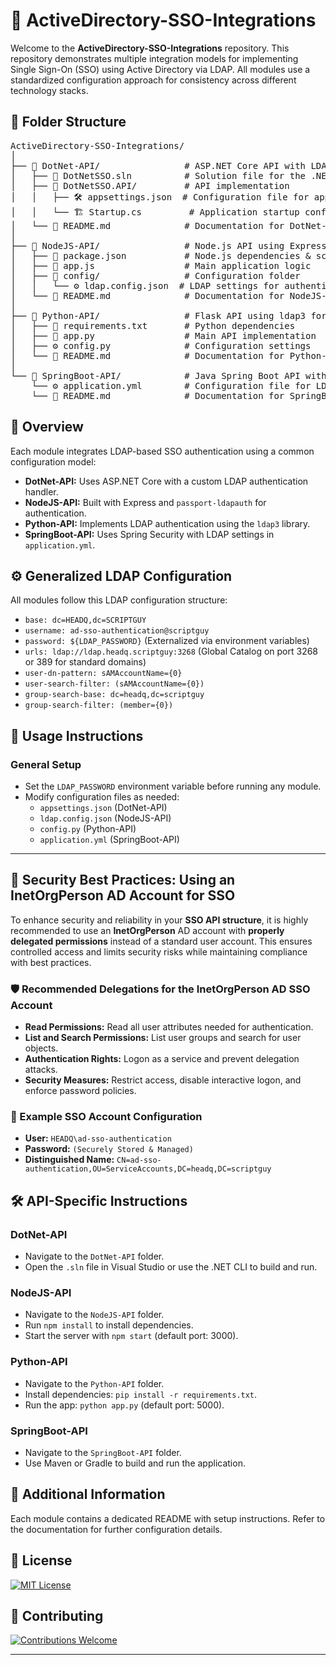 <h1>🔹 ActiveDirectory-SSO-Integrations</h1>
<p>
  Welcome to the <strong>ActiveDirectory-SSO-Integrations</strong> repository. 
  This repository demonstrates multiple integration models for implementing 
  Single Sign-On (SSO) using Active Directory via LDAP. All modules use a 
  standardized configuration approach for consistency across different technology stacks.
</p>

<h2>📁 Folder Structure</h2>
<pre>
ActiveDirectory-SSO-Integrations/
│
├── 📂 DotNet-API/                # ASP.NET Core API with LDAP authentication
│   ├── 📄 DotNetSSO.sln          # Solution file for the .NET project
│   ├── 📂 DotNetSSO.API/         # API implementation
│   │   ├── 🛠️ appsettings.json  # Configuration file for app settings
│   │   └── 🏗️ Startup.cs         # Application startup configuration
│   └── 📖 README.md              # Documentation for DotNet-API
│
├── 📂 NodeJS-API/                # Node.js API using Express & passport-ldapauth
│   ├── 📜 package.json           # Node.js dependencies & scripts
│   ├── 📝 app.js                 # Main application logic
│   ├── 📂 config/                # Configuration folder
│   │   └── ⚙️ ldap.config.json  # LDAP settings for authentication
│   └── 📖 README.md              # Documentation for NodeJS-API
│
├── 📂 Python-API/                # Flask API using ldap3 for LDAP authentication
│   ├── 📄 requirements.txt       # Python dependencies
│   ├── 📝 app.py                 # Main API implementation
│   ├── ⚙️ config.py              # Configuration settings
│   └── 📖 README.md              # Documentation for Python-API
│
└── 📂 SpringBoot-API/            # Java Spring Boot API with LDAP authentication
    └── ⚙️ application.yml        # Configuration file for LDAP settings
    └── 📖 README.md              # Documentation for SpringBoot-API
</pre>

<h2>📝 Overview</h2>
<p>
  Each module integrates LDAP-based SSO authentication using a common configuration model:
</p>
<ul>
  <li><strong>DotNet-API:</strong> Uses ASP.NET Core with a custom LDAP authentication handler.</li>
  <li><strong>NodeJS-API:</strong> Built with Express and <code>passport-ldapauth</code> for authentication.</li>
  <li><strong>Python-API:</strong> Implements LDAP authentication using the <code>ldap3</code> library.</li>
  <li><strong>SpringBoot-API:</strong> Uses Spring Security with LDAP settings in <code>application.yml</code>.</li>
</ul>

<h2>⚙️ Generalized LDAP Configuration</h2>
<p>All modules follow this LDAP configuration structure:</p>
<ul>
  <li><code>base: dc=HEADQ,dc=SCRIPTGUY</code></li>
  <li><code>username: ad-sso-authentication@scriptguy</code></li>
  <li><code>password: ${LDAP_PASSWORD}</code> (Externalized via environment variables)</li>
  <li><code>urls: ldap://ldap.headq.scriptguy:3268</code> (Global Catalog on port 3268 or 389 for standard domains)</li>
  <li><code>user-dn-pattern: sAMAccountName={0}</code></li>
  <li><code>user-search-filter: (sAMAccountName={0})</code></li>
  <li><code>group-search-base: dc=headq,dc=scriptguy</code></li>
  <li><code>group-search-filter: (member={0})</code></li>
</ul>

<h2>🚀 Usage Instructions</h2>

<h3>General Setup</h3>
<ul>
  <li>Set the <code>LDAP_PASSWORD</code> environment variable before running any module.</li>
  <li>Modify configuration files as needed:
    <ul>
      <li><code>appsettings.json</code> (DotNet-API)</li>
      <li><code>ldap.config.json</code> (NodeJS-API)</li>
      <li><code>config.py</code> (Python-API)</li>
      <li><code>application.yml</code> (SpringBoot-API)</li>
    </ul>
  </li>
</ul>

<hr />

<h2>🔐 Security Best Practices: Using an InetOrgPerson AD Account for SSO</h2>

<p>
  To enhance security and reliability in your <strong>SSO API structure</strong>, it is highly recommended to use an 
  <strong>InetOrgPerson</strong> AD account with <strong>properly delegated permissions</strong> instead of a standard 
  user account. This ensures controlled access and limits security risks while maintaining compliance with best practices.
</p>

<h3>🛡️ Recommended Delegations for the InetOrgPerson AD SSO Account</h3>

<ul>
  <li><strong>Read Permissions:</strong> Read all user attributes needed for authentication.</li>
  <li><strong>List and Search Permissions:</strong> List user groups and search for user objects.</li>
  <li><strong>Authentication Rights:</strong> Logon as a service and prevent delegation attacks.</li>
  <li><strong>Security Measures:</strong> Restrict access, disable interactive logon, and enforce password policies.</li>
</ul>

<h3>📌 Example SSO Account Configuration</h3>
<ul>
  <li><strong>User:</strong> <code>HEADQ\ad-sso-authentication</code></li>
  <li><strong>Password:</strong> <code>(Securely Stored & Managed)</code></li>
  <li><strong>Distinguished Name:</strong> <code>CN=ad-sso-authentication,OU=ServiceAccounts,DC=headq,DC=scriptguy</code></li>
</ul>

<h2>🛠️ API-Specific Instructions</h2>

<h3>DotNet-API</h3>
<ul>
  <li>Navigate to the <code>DotNet-API</code> folder.</li>
  <li>Open the <code>.sln</code> file in Visual Studio or use the .NET CLI to build and run.</li>
</ul>

<h3>NodeJS-API</h3>
<ul>
  <li>Navigate to the <code>NodeJS-API</code> folder.</li>
  <li>Run <code>npm install</code> to install dependencies.</li>
  <li>Start the server with <code>npm start</code> (default port: 3000).</li>
</ul>

<h3>Python-API</h3>
<ul>
  <li>Navigate to the <code>Python-API</code> folder.</li>
  <li>Install dependencies: <code>pip install -r requirements.txt</code>.</li>
  <li>Run the app: <code>python app.py</code> (default port: 5000).</li>
</ul>

<h3>SpringBoot-API</h3>
<ul>
  <li>Navigate to the <code>SpringBoot-API</code> folder.</li>
  <li>Use Maven or Gradle to build and run the application.</li>
</ul>

<h2>📌 Additional Information</h2>
<p>Each module contains a dedicated README with setup instructions. Refer to the documentation for further configuration details.</p>

<h2>📜 License</h2>
<p>
  <a href="LICENSE" target="_blank">
    <img src="https://img.shields.io/badge/License-MIT-blue.svg" alt="MIT License">
  </a>
</p>

<h2>🤝 Contributing</h2>
<p>
  <a href="CONTRIBUTING.md" target="_blank">
    <img src="https://img.shields.io/badge/Contributions-Welcome-brightgreen.svg" alt="Contributions Welcome">
  </a>
</p>

<hr />
